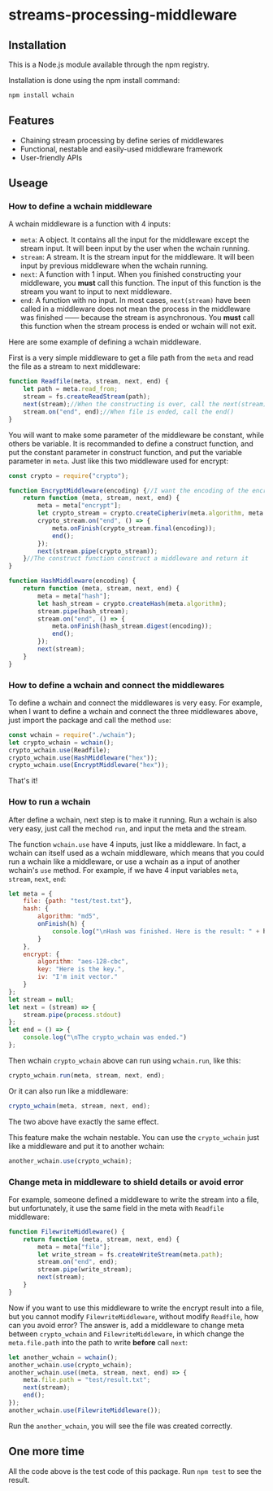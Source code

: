 # streams-processing-middleware

## Installation

This is a Node.js module available through the npm registry.

Installation is done using the npm install command:

```sh
npm install wchain
```

## Features

* Chaining stream processing by define series of middlewares
* Functional, nestable and easily-used middleware framework
* User-friendly APIs

## Useage

### How to define a wchain middleware

A wchain middleware is a function with 4 inputs:

* `meta`: A object. It contains all the input for the middleware except the stream input. It will been input by the user when the wchain running.
* `stream`: A stream. It is the stream input for the middleware. It will been input by previous middleware when the wchain running.
* `next`: A function with 1 input. When you finished constructing your middleware, you **must** call this function. The input of this function is the stream you want to input to next middleware.
* `end`: A function with no input. In most cases, `next(stream)` have been called in a middleware does not mean the process in the middleware was finished —— because the stream is asynchronous. You **must** call this function when the stream process is ended or wchain will not exit.

Here are some example of defining a wchain middleware.

First is a very simple middleware to get a file path from the `meta` and read the file as a stream to next middleware:

```javascript
function Readfile(meta, stream, next, end) {
    let path = meta.read_from;
    stream = fs.createReadStream(path);
    next(stream);//When the constructing is over, call the next(stream) to deliver the stream to next middleware
    stream.on("end", end);//When file is ended, call the end()
}
```

You will want to make some parameter of the middleware be constant, while others be variable. It is recommanded to define a construct function, and put the constant parameter in construct function, and put the variable parameter in `meta`. Just like this two middleware used for encrypt:

```javascript
const crypto = require("crypto");

function EncryptMiddleware(encoding) {//I want the encoding of the encryption being constant and not change in this middleware
    return function (meta, stream, next, end) {
        meta = meta["encrypt"];
        let crypto_stream = crypto.createCipheriv(meta.algorithm, meta.key, meta.iv);//And I want the algorithm, the key, and the initial vector of the encryption being variable
        crypto_stream.on("end", () => {
            meta.onFinish(crypto_stream.final(encoding));
            end();
        });
        next(stream.pipe(crypto_stream));
    }//The construct function construct a middleware and return it
}

function HashMiddleware(encoding) {
    return function (meta, stream, next, end) {
        meta = meta["hash"];
        let hash_stream = crypto.createHash(meta.algorithm);
        stream.pipe(hash_stream);
        stream.on("end", () => {
            meta.onFinish(hash_stream.digest(encoding));
            end();
        });
        next(stream);
    }
}
```

### How to define a wchain and connect the middlewares

To define a wchain and connect the middlewares is very easy. For example, when I want to define a wchain and connect the three middlewares above, just import the package and call the method `use`:

```javascript
const wchain = require("./wchain");
let crypto_wchain = wchain();
crypto_wchain.use(Readfile);
crypto_wchain.use(HashMiddleware("hex"));
crypto_wchain.use(EncryptMiddleware("hex"));
```

That's it!

### How to run a wchain

After define a wchain, next step is to make it running. Run a wchain is also very easy, just call the mechod `run`, and input the meta and the stream.

The function `wchain.use` have 4 inputs, just like a middleware. In fact, a wchain can itself used as a wchain middleware, which means that you could run a wchain like a middleware, or use a wchain as a input of another wchain's `use` method. For example, if we have 4 input variables `meta`, `stream`, `next`, `end`:

```javascript
let meta = {
    file: {path: "test/test.txt"},
    hash: {
        algorithm: "md5",
        onFinish(h) {
            console.log("\nHash was finished. Here is the result: " + h)
        }
    },
    encrypt: {
        algorithm: "aes-128-cbc",
        key: "Here is the key.",
        iv: "I'm init vector."
    }
};
let stream = null;
let next = (stream) => {
    stream.pipe(process.stdout)
};
let end = () => {
    console.log("\nThe crypto_wchain was ended.")
};
```

Then wchain `crypto_wchain` above can run using `wchain.run`, like this:

```javascript
crypto_wchain.run(meta, stream, next, end);
```

Or it can also run like a middleware:

```javascript
crypto_wchain(meta, stream, next, end);
```

The two above have exactly the same effect.

This feature make the wchain nestable. You can use the `crypto_wchain` just like a middleware and put it to another wchain:

```javascript
another_wchain.use(crypto_wchain);
```

### Change meta in middleware to shield details or avoid error

For example, someone defined a middleware to write the stream into a file, but unfortunately, it use the same field in the meta with `Readfile` middleware:

```javascript
function FilewriteMiddleware() {
    return function (meta, stream, next, end) {
        meta = meta["file"];
        let write_stream = fs.createWriteStream(meta.path);
        stream.on("end", end);
        stream.pipe(write_stream);
        next(stream);
    }
}
```

Now if you want to use this middleware to write the encrypt result into a file, but you cannot modify `FilewriteMiddleware`, without modify `Readfile`, how can you avoid error? The answer is, add a middleware to change meta between `crypto_wchain` and `FilewriteMiddleware`, in which change the `meta.file.path` into the path to write **before** call `next`:

```javascript
let another_wchain = wchain();
another_wchain.use(crypto_wchain);
another_wchain.use((meta, stream, next, end) => {
    meta.file.path = "test/result.txt";
    next(stream);
    end();
});
another_wchain.use(FilewriteMiddleware());
```

Run the `another_wchain`, you will see the file was created correctly.

## One more time

All the code above is the test code of this package. Run `npm test` to see the result.
